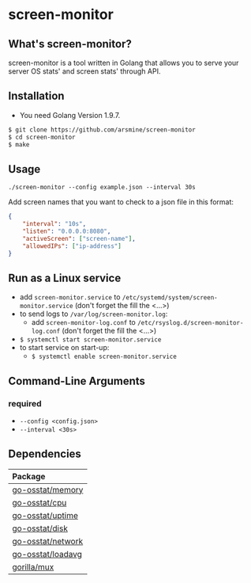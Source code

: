 # screen-monitor

## What's screen-monitor?
screen-monitor is a tool written in Golang that allows you to serve your server OS stats' and screen stats'
through API.

## Installation
* You need Golang Version 1.9.7.
```bash
$ git clone https://github.com/arsmine/screen-monitor
$ cd screen-monitor
$ make
```

## Usage
`./screen-monitor --config example.json --interval 30s`

Add screen names that you want to check to a json file in this format:
```json
{
	"interval": "10s",
	"listen": "0.0.0.0:8080",
	"activeScreen": ["screen-name"],
	"allowedIPs": ["ip-address"]
}
```

## Run as a Linux service
* add `screen-monitor.service` to `/etc/systemd/system/screen-monitor.service` (don't forget the fill the <...>)
* to send logs to `/var/log/screen-monitor.log`:
  - add `screen-monitor-log.conf` to `/etc/rsyslog.d/screen-monitor-log.conf` (don't forget the fill the <...>)
* `$ systemctl start screen-monitor.service`
* to start service on start-up:
  - `$ systemctl enable screen-monitor.service`


## Command-Line Arguments

### required
* `--config <config.json>`
* `--interval <30s>`

## Dependencies
|Package|
|:--|
|[go-osstat/memory](https://github.com/mackerelio/go-osstat/memory)|
|[go-osstat/cpu](https://github.com/mackerelio/go-osstat/cpu)|
|[go-osstat/uptime](https://github.com/mackerelio/go-osstat/uptime)|
|[go-osstat/disk](https://github.com/mackerelio/go-osstat/disk)|
|[go-osstat/network](https://github.com/mackerelio/go-osstat/network)|
|[go-osstat/loadavg](https://github.com/mackerelio/go-osstat/loadavg)|
|[gorilla/mux](https://github.com/gorilla/mux)|
